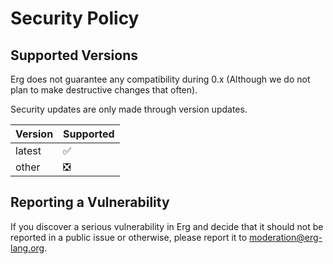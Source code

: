 # Security Policy

## Supported Versions

Erg does not guarantee any compatibility during 0.x (Although we do not plan to make destructive changes that often).

Security updates are only made through version updates.

| Version | Supported          |
| ------- | ------------------ |
| latest  | ✅ |
| other   | ❎ |

## Reporting a Vulnerability

If you discover a serious vulnerability in Erg and decide that it should not be reported in a public issue or otherwise, please report it to moderation@erg-lang.org.
